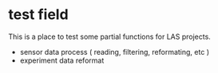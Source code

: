 # test field
This is a place to test some partial functions for LAS projects. 
* sensor data process ( reading, filtering, reformating, etc )
* experiment data reformat
